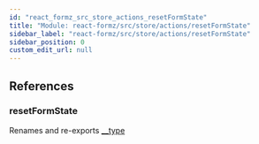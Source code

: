```yaml
---
id: "react_formz_src_store_actions_resetFormState"
title: "Module: react-formz/src/store/actions/resetFormState"
sidebar_label: "react-formz/src/store/actions/resetFormState"
sidebar_position: 0
custom_edit_url: null
---
```


## References

### resetFormState

Renames and re-exports [__type](react_formz_src_store_actions.md#__type)
